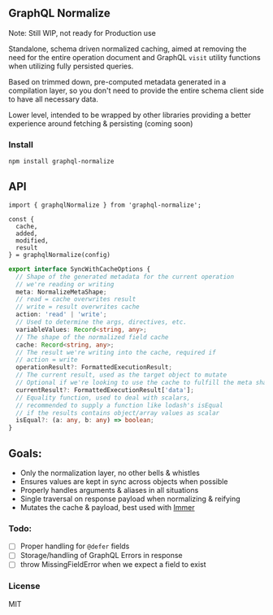 ## GraphQL Normalize

Note: Still WIP, not ready for Production use

Standalone, schema driven normalized caching, aimed at removing the need for the entire operation document and GraphQL `visit` utility functions when utilizing fully persisted queries.

Based on trimmed down, pre-computed metadata generated in a compilation layer, so you don't need to provide the entire schema client side to have all necessary data.

Lower level, intended to be wrapped by other libraries providing a better experience around fetching & persisting (coming soon)

### Install

```
npm install graphql-normalize
```

## API

```
import { graphqlNormalize } from 'graphql-normalize';

const {
  cache,
  added,
  modified,
  result
} = graphqlNormalize(config)
```

```ts
export interface SyncWithCacheOptions {
  // Shape of the generated metadata for the current operation
  // we're reading or writing
  meta: NormalizeMetaShape;
  // read = cache overwrites result
  // write = result overwrites cache
  action: 'read' | 'write';
  // Used to determine the args, directives, etc.
  variableValues: Record<string, any>;
  // The shape of the normalized field cache
  cache: Record<string, any>;
  // The result we're writing into the cache, required if
  // action = write
  operationResult?: FormattedExecutionResult;
  // The current result, used as the target object to mutate
  // Optional if we're looking to use the cache to fulfill the meta shape
  currentResult?: FormattedExecutionResult['data'];
  // Equality function, used to deal with scalars,
  // recommended to supply a function like lodash's isEqual
  // if the results contains object/array values as scalar
  isEqual?: (a: any, b: any) => boolean;
}
```

## Goals:

- Only the normalization layer, no other bells & whistles
- Ensures values are kept in sync across objects when possible
- Properly handles arguments & aliases in all situations
- Single traversal on response payload when normalizing & reifying
- Mutates the cache & payload, best used with [Immer](https://immerjs.github.io/immer/)

### Todo:

- [ ] Proper handling for `@defer` fields
- [ ] Storage/handling of GraphQL Errors in response
- [ ] throw MissingFieldError when we expect a field to exist

### License

MIT
